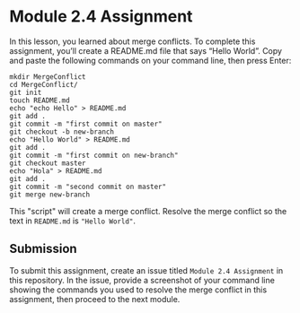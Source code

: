 # Module 2.4 Assignment

In this lesson, you learned about merge conflicts. To complete this assignment, you’ll create a README.md file that says “Hello World”. Copy and paste the following commands on your command line, then press Enter:

```
mkdir MergeConflict
cd MergeConflict/
git init
touch README.md
echo "echo Hello" > README.md
git add .
git commit -m "first commit on master"
git checkout -b new-branch
echo "Hello World" > README.md
git add .
git commit -m "first commit on new-branch"
git checkout master
echo "Hola" > README.md
git add .
git commit -m "second commit on master"
git merge new-branch
```

This "script" will create a merge conflict. Resolve the merge conflict so the text in `README.md` is `"Hello World"`.

## Submission
To submit this assignment, create an issue titled `Module 2.4 Assignment` in this repository. In the issue, provide a screenshot of your command line showing the commands you used to resolve the merge conflict in this assignment, then proceed to the next module.

